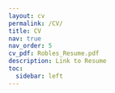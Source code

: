 ```yaml
---
layout: cv
permalink: /CV/
title: CV
nav: true
nav_order: 5
cv_pdf: Robles_Resume.pdf
description: Link to Resume
toc:
  sidebar: left
---
```

